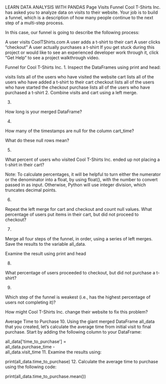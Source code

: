 LEARN DATA ANALYSIS WITH PANDAS
Page Visits Funnel
Cool T-Shirts Inc. has asked you to analyze data on visits to their website. Your job is to build a funnel, which is a description of how many people continue to the next step of a multi-step process.

In this case, our funnel is going to describe the following process:

A user visits CoolTShirts.com
A user adds a t-shirt to their cart
A user clicks “checkout”
A user actually purchases a t-shirt
If you get stuck during this project or would like to see an experienced developer work through it, click “Get Help“ to see a project walkthrough video.


Funnel for Cool T-Shirts Inc.
1.
Inspect the DataFrames using print and head:

visits lists all of the users who have visited the website
cart lists all of the users who have added a t-shirt to their cart
checkout lists all of the users who have started the checkout
purchase lists all of the users who have purchased a t-shirt
2.
Combine visits and cart using a left merge.

3.
How long is your merged DataFrame?


4.
How many of the timestamps are null for the column cart_time?

What do these null rows mean?


5.
What percent of users who visited Cool T-Shirts Inc. ended up not placing a t-shirt in their cart?

Note: To calculate percentages, it will be helpful to turn either the numerator or the denominator into a float, by using float(), with the number to convert passed in as input. Otherwise, Python will use integer division, which truncates decimal points.


6.
Repeat the left merge for cart and checkout and count null values. What percentage of users put items in their cart, but did not proceed to checkout?


7.
Merge all four steps of the funnel, in order, using a series of left merges. Save the results to the variable all_data.

Examine the result using print and head


8.
What percentage of users proceeded to checkout, but did not purchase a t-shirt?

9.
Which step of the funnel is weakest (i.e., has the highest percentage of users not completing it)?

How might Cool T-Shirts Inc. change their website to fix this problem?

Average Time to Purchase
10.
Using the giant merged DataFrame all_data that you created, let’s calculate the average time from initial visit to final purchase. Start by adding the following column to your DataFrame:

all_data['time_to_purchase'] = \
    all_data.purchase_time - \
    all_data.visit_time
11.
Examine the results using:

print(all_data.time_to_purchase)
12.
Calculate the average time to purchase using the following code:

print(all_data.time_to_purchase.mean())
